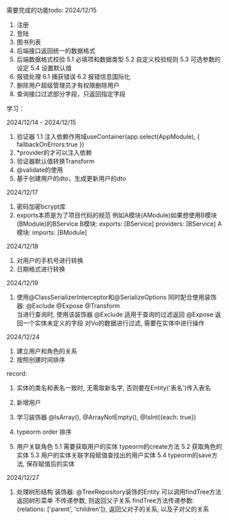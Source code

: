 需要完成的功能todo: 2024/12/15

1. 注册
2. 登陆
3. 图书列表
4. 后端接口返回统一的数据格式
5. 后端数据格式校验
   5.1 必填项和数据类型
   5.2 自定义校验规则
   5.3 可选参数的设定
   5.4 设置默认值
6. 报错处理
   6.1 捕获错误
   6.2 报错信息国际化
7. 删除用户超级管理员才有权限删除用户
8. 查询接口过滤部分字段，只返回指定字段

学习：

2024/12/14 - 2024/12/15

1. 验证器
   1.1 注入依赖作用域useContainer(app.select(AppModule), { fallbackOnErrors:true })
2. \*provider的才可以注入依赖
3. 验证器默认值转换Transform
4. @validate的使用
5. 基于创建用户的dto，生成更新用户的dto

2024/12/17

1. 密码加密bcrypt库
2. exports本质是为了项目代码的规范
   例如A模块(AModule)如果想使用B模块(BModule)的BService
   B模块: exports: [BService] providers: [BService]
   A模块: imports: [BModule]

2024/12/18

1. 对用户的手机号进行转换
2. 日期格式进行转换

2024/12/19

1. 使用@ClassSerializerInterceptor和@SerializeOptions
   同时配合使用装饰器: @Exclude @Expose @Transform  
   当进行查询时, 使用该装饰器
   @Exclude 适用于查询的过滤返回
   @Expose 返回一个实体未定义的字段
   对Vo的数据进行过滤, 需要在实体中进行操作

2024/12/24

1. 建立用户和角色的关系
2. 按照创建时间排序

record:

1. 实体的类名和表名一致时, 无需取新名字, 否则要在Entity('表名')传入表名
2. 新增用户
3. 学习装饰器
   @IsArray(),
   @ArrayNotEmpty(),
   @IsInt({each: true})
4. typeorm
   order 排序

5. 用户关联角色
   5.1 需要获取用户的实体 typeorm的create方法
   5.2 获取角色的实体
   5.3 用户的实体关联字段赋值查找出的用户实体
   5.4 typeorm的save方法, 保存赋值后的实体

2024/12/27

1. 处理树形结构
   装饰器: @TreeRepository装饰的Entity 可以调用findTree方法 返回树形菜单
   不传递参数, 则返回父子关系
   findTree方法传递参数: {relations: ['parent', 'children']}, 返回父对子的关系, 以及子对父的关系
